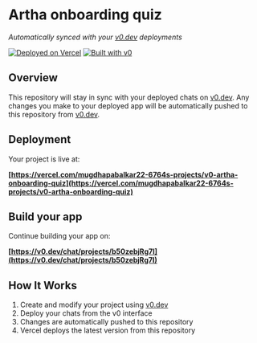 # Artha onboarding quiz

*Automatically synced with your [v0.dev](https://v0.dev) deployments*

[![Deployed on Vercel](https://img.shields.io/badge/Deployed%20on-Vercel-black?style=for-the-badge&logo=vercel)](https://vercel.com/mugdhapabalkar22-6764s-projects/v0-artha-onboarding-quiz)
[![Built with v0](https://img.shields.io/badge/Built%20with-v0.dev-black?style=for-the-badge)](https://v0.dev/chat/projects/b50zebjRg7I)

## Overview

This repository will stay in sync with your deployed chats on [v0.dev](https://v0.dev).
Any changes you make to your deployed app will be automatically pushed to this repository from [v0.dev](https://v0.dev).

## Deployment

Your project is live at:

**[https://vercel.com/mugdhapabalkar22-6764s-projects/v0-artha-onboarding-quiz](https://vercel.com/mugdhapabalkar22-6764s-projects/v0-artha-onboarding-quiz)**

## Build your app

Continue building your app on:

**[https://v0.dev/chat/projects/b50zebjRg7I](https://v0.dev/chat/projects/b50zebjRg7I)**

## How It Works

1. Create and modify your project using [v0.dev](https://v0.dev)
2. Deploy your chats from the v0 interface
3. Changes are automatically pushed to this repository
4. Vercel deploys the latest version from this repository
